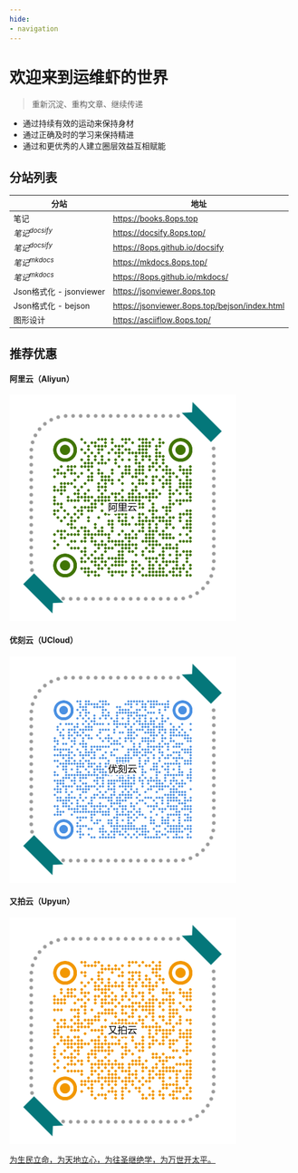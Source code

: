 ```yaml
---
hide:
- navigation
---
```


# 欢迎来到运维虾的世界 



> 重新沉淀、重构文章、继续传递

- 通过持续有效的运动来保持身材
- 通过正确及时的学习来保持精进
- 通过和更优秀的人建立圈层效益互相赋能



## 分站列表

| 分站                   | 地址                                            |
| ---------------------- | ----------------------------------------------- |
| 笔记 | https://books.8ops.top |
| $笔记^{docsify}$ | <https://docsify.8ops.top/>                |
| $笔记^{docsify}$ | <https://8ops.github.io/docsify>            |
| $笔记^{mkdocs}$ | <https://mkdocs.8ops.top/> |
| $笔记^{mkdocs}$ | <https://8ops.github.io/mkdocs/> |
| Json格式化 - jsonviewer | <https://jsonviewer.8ops.top>                   |
| Json格式化 - bejson | <https://jsonviewer.8ops.top/bejson/index.html> |
| 图形设计        | <https://asciiflow.8ops.top/> |



## 推荐优惠


#### **阿里云（Aliyun）**

[![阿里云](images/invitation/aliyun.png )](https://www.aliyun.com/minisite/goods?userCode=2gmajzdu)

#### **优刻云（UCloud）**

[![优刻云](images/invitation/ucloud.png )](https://www.ucloud.cn/site/active/kuaijie.html?invitation_code=C1x1F199E882104)

#### **又拍云（Upyun）**

[![又拍云](images/invitation/upyun.png )](https://console.upyun.com/register/?invite=HJikJr9NZ)



<u>为生民立命，为天地立心，为往圣继绝学，为万世开太平。</u>

